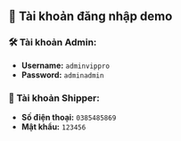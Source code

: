 ## 🔐 Tài khoản đăng nhập demo

### 🛠️ Tài khoản Admin:
- **Username:** `adminvippro`
- **Password:** `adminadmin`

### 🚚 Tài khoản Shipper:
- **Số điện thoại:** `0385485869`
- **Mật khẩu:** `123456`
